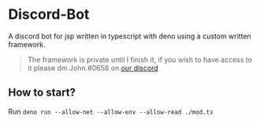 # Discord-Bot
A discord bot for jsp written in typescript with deno using a custom written framework.
> The framework is private until I finish it, if you wish to have access to it please dm John.#0658 on [our discord](https://discord.gg/fGkHZhu)
## How to start?
Run `deno run --allow-net --allow-env --allow-read ./mod.ts`